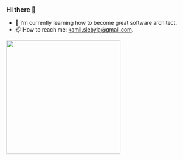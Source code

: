 ### Hi there 👋
- 🌱 I’m currently learning how to become great software architect. 
- 📫 How to reach me: kamil.siebyla@gmail.com.
<img src="https://media.giphy.com/media/U7c2TesYruxCiw11qK/giphy.gif" width="300">
